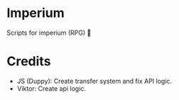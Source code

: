 # Imperium
Scripts for imperium (RPG) 🦴

# Credits
- JS (Duppy): Create transfer system and fix API logic.
- Viktor: Create api logic.
